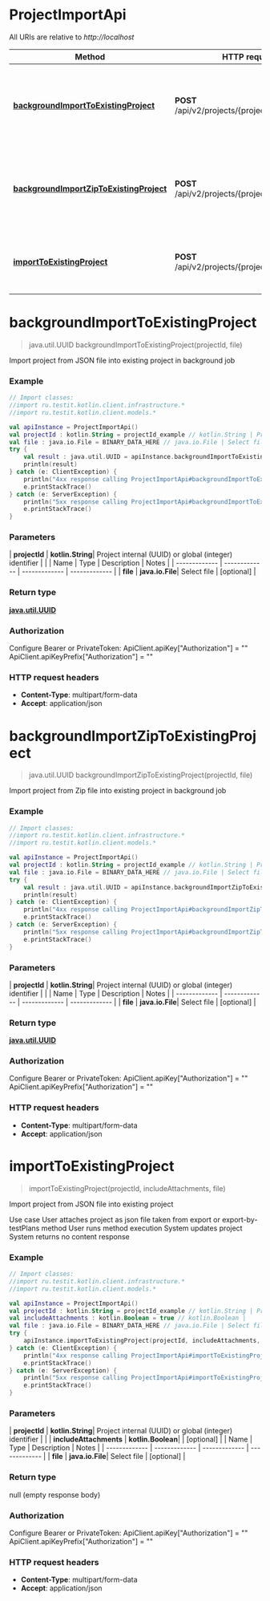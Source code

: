 # ProjectImportApi

All URIs are relative to *http://localhost*

| Method | HTTP request | Description |
| ------------- | ------------- | ------------- |
| [**backgroundImportToExistingProject**](ProjectImportApi.md#backgroundImportToExistingProject) | **POST** /api/v2/projects/{projectId}/import/json | Import project from JSON file into existing project in background job |
| [**backgroundImportZipToExistingProject**](ProjectImportApi.md#backgroundImportZipToExistingProject) | **POST** /api/v2/projects/{projectId}/import/zip | Import project from Zip file into existing project in background job |
| [**importToExistingProject**](ProjectImportApi.md#importToExistingProject) | **POST** /api/v2/projects/{projectId}/import | Import project from JSON file into existing project |


<a id="backgroundImportToExistingProject"></a>
# **backgroundImportToExistingProject**
> java.util.UUID backgroundImportToExistingProject(projectId, file)

Import project from JSON file into existing project in background job

### Example
```kotlin
// Import classes:
//import ru.testit.kotlin.client.infrastructure.*
//import ru.testit.kotlin.client.models.*

val apiInstance = ProjectImportApi()
val projectId : kotlin.String = projectId_example // kotlin.String | Project internal (UUID) or global (integer) identifier
val file : java.io.File = BINARY_DATA_HERE // java.io.File | Select file
try {
    val result : java.util.UUID = apiInstance.backgroundImportToExistingProject(projectId, file)
    println(result)
} catch (e: ClientException) {
    println("4xx response calling ProjectImportApi#backgroundImportToExistingProject")
    e.printStackTrace()
} catch (e: ServerException) {
    println("5xx response calling ProjectImportApi#backgroundImportToExistingProject")
    e.printStackTrace()
}
```

### Parameters
| **projectId** | **kotlin.String**| Project internal (UUID) or global (integer) identifier | |
| Name | Type | Description  | Notes |
| ------------- | ------------- | ------------- | ------------- |
| **file** | **java.io.File**| Select file | [optional] |

### Return type

[**java.util.UUID**](java.util.UUID.md)

### Authorization


Configure Bearer or PrivateToken:
    ApiClient.apiKey["Authorization"] = ""
    ApiClient.apiKeyPrefix["Authorization"] = ""

### HTTP request headers

 - **Content-Type**: multipart/form-data
 - **Accept**: application/json

<a id="backgroundImportZipToExistingProject"></a>
# **backgroundImportZipToExistingProject**
> java.util.UUID backgroundImportZipToExistingProject(projectId, file)

Import project from Zip file into existing project in background job

### Example
```kotlin
// Import classes:
//import ru.testit.kotlin.client.infrastructure.*
//import ru.testit.kotlin.client.models.*

val apiInstance = ProjectImportApi()
val projectId : kotlin.String = projectId_example // kotlin.String | Project internal (UUID) or global (integer) identifier
val file : java.io.File = BINARY_DATA_HERE // java.io.File | Select file
try {
    val result : java.util.UUID = apiInstance.backgroundImportZipToExistingProject(projectId, file)
    println(result)
} catch (e: ClientException) {
    println("4xx response calling ProjectImportApi#backgroundImportZipToExistingProject")
    e.printStackTrace()
} catch (e: ServerException) {
    println("5xx response calling ProjectImportApi#backgroundImportZipToExistingProject")
    e.printStackTrace()
}
```

### Parameters
| **projectId** | **kotlin.String**| Project internal (UUID) or global (integer) identifier | |
| Name | Type | Description  | Notes |
| ------------- | ------------- | ------------- | ------------- |
| **file** | **java.io.File**| Select file | [optional] |

### Return type

[**java.util.UUID**](java.util.UUID.md)

### Authorization


Configure Bearer or PrivateToken:
    ApiClient.apiKey["Authorization"] = ""
    ApiClient.apiKeyPrefix["Authorization"] = ""

### HTTP request headers

 - **Content-Type**: multipart/form-data
 - **Accept**: application/json

<a id="importToExistingProject"></a>
# **importToExistingProject**
> importToExistingProject(projectId, includeAttachments, file)

Import project from JSON file into existing project

 Use case   User attaches project as json file taken from export or export-by-testPlans method   User runs method execution   System updates project   System returns no content response

### Example
```kotlin
// Import classes:
//import ru.testit.kotlin.client.infrastructure.*
//import ru.testit.kotlin.client.models.*

val apiInstance = ProjectImportApi()
val projectId : kotlin.String = projectId_example // kotlin.String | Project internal (UUID) or global (integer) identifier
val includeAttachments : kotlin.Boolean = true // kotlin.Boolean | 
val file : java.io.File = BINARY_DATA_HERE // java.io.File | Select file
try {
    apiInstance.importToExistingProject(projectId, includeAttachments, file)
} catch (e: ClientException) {
    println("4xx response calling ProjectImportApi#importToExistingProject")
    e.printStackTrace()
} catch (e: ServerException) {
    println("5xx response calling ProjectImportApi#importToExistingProject")
    e.printStackTrace()
}
```

### Parameters
| **projectId** | **kotlin.String**| Project internal (UUID) or global (integer) identifier | |
| **includeAttachments** | **kotlin.Boolean**|  | [optional] |
| Name | Type | Description  | Notes |
| ------------- | ------------- | ------------- | ------------- |
| **file** | **java.io.File**| Select file | [optional] |

### Return type

null (empty response body)

### Authorization


Configure Bearer or PrivateToken:
    ApiClient.apiKey["Authorization"] = ""
    ApiClient.apiKeyPrefix["Authorization"] = ""

### HTTP request headers

 - **Content-Type**: multipart/form-data
 - **Accept**: application/json

